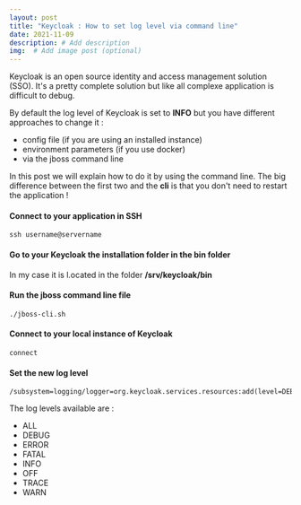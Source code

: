 ```yaml
---
layout: post
title: "Keycloak : How to set log level via command line"
date: 2021-11-09
description: # Add description
img:  # Add image post (optional)
---
```


Keycloak is an open source identity and access management solution (SSO). It's a pretty complete solution but like all complexe application is difficult to debug.

By default the log level of Keycloak is set to **INFO** but you have different approaches to change it : 

* config file (if you are using an installed instance) 
* environment parameters (if you use docker)
* via the jboss command line

In this post we will explain how to do it by using the command line. The big difference between the first two and the **cli** is that you don't need to restart the application !

#### Connect to your application in SSH 

    ssh username@servername

#### Go to your Keycloak the installation folder in the **bin** folder

In my case it is l.ocated in the folder **/srv/keycloak/bin**

#### Run the jboss command line file

    ./jboss-cli.sh

#### Connect to your local instance of Keycloak

    connect

#### Set the new log level

    /subsystem=logging/logger=org.keycloak.services.resources:add(level=DEBUG)

The log levels available are : 

* ALL
* DEBUG
* ERROR
* FATAL
* INFO
* OFF
* TRACE
* WARN

